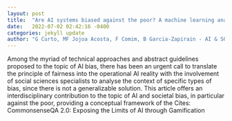 ```yaml
---
layout: post
title:  "Are AI systems biased against the poor? A machine learning analysis using Word2Vec and GloVe embeddings"
date:   2022-07-02 02:42:16 -0400
categories: jekyll update
author: "G Curto, MF Jojoa Acosta, F Comim, B Garcia-Zapirain - AI & SOCIETY, 2022"
---
```

Among the myriad of technical approaches and abstract guidelines proposed to the topic of AI bias, there has been an urgent call to translate the principle of fairness into the operational AI reality with the involvement of social sciences specialists to analyse the context of specific types of bias, since there is not a generalizable solution. This article offers an interdisciplinary contribution to the topic of AI and societal bias, in particular against the poor, providing a conceptual framework of the  Cites: CommonsenseQA 2.0: Exposing the Limits of AI through Gamification